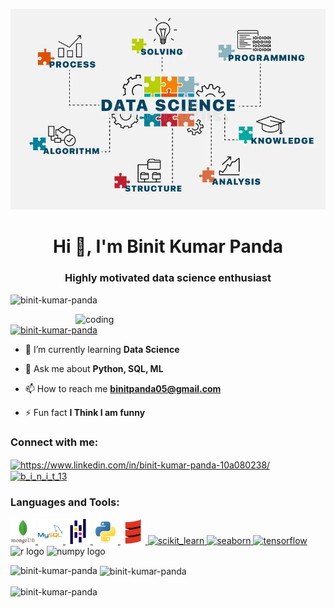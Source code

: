 ![logo](https://github.com/Binit-Kumar-Panda/Binit-Kumar-Panda/blob/main/data-science-uses-scientific-methods-processes-algorithms-systems-to-extract-knowledge-insights-various-concept-207016521.webp)
<h1 align="center">Hi 👋, I'm Binit Kumar Panda</h1>
<h3 align="center">Highly motivated data science enthusiast</h3>

<p align="left"> <img src="https://komarev.com/ghpvc/?username=binit-kumar-panda&label=Profile%20views&color=0e75b6&style=flat" alt="binit-kumar-panda" /> </p>
<img align="right" alt="coding" width="400", src="https://user-images.githubusercontent.com/55389276/140866485-8fb1c876-9a8f-4d6a-98dc-08c4981eaf70.gif">

<p align="left"> <a href="https://github.com/ryo-ma/github-profile-trophy"><img src="https://github-profile-trophy.vercel.app/?username=binit-kumar-panda" alt="binit-kumar-panda" /></a> </p>

- 🌱 I’m currently learning **Data Science**

- 💬 Ask me about **Python, SQL, ML**

- 📫 How to reach me **binitpanda05@gmail.com**

- ⚡ Fun fact **I Think I am funny**

<h3 align="left">Connect with me:</h3>
<p align="left">
<a href="https://linkedin.com/in/https://www.linkedin.com/in/binit-kumar-panda-10a080238/" target="blank"><img align="center" src="https://raw.githubusercontent.com/rahuldkjain/github-profile-readme-generator/master/src/images/icons/Social/linked-in-alt.svg" alt="https://www.linkedin.com/in/binit-kumar-panda-10a080238/" height="30" width="40" /></a>
<a href="https://instagram.com/b_i_n_i_t_13" target="blank"><img align="center" src="https://raw.githubusercontent.com/rahuldkjain/github-profile-readme-generator/master/src/images/icons/Social/instagram.svg" alt="b_i_n_i_t_13" height="30" width="40" /></a>
</p>

<h3 align="left">Languages and Tools:</h3>
<p align="left"> <a href="https://www.mongodb.com/" target="_blank" rel="noreferrer"> <img src="https://raw.githubusercontent.com/devicons/devicon/master/icons/mongodb/mongodb-original-wordmark.svg" alt="mongodb" width="40" height="40"/> </a> <a href="https://www.mysql.com/" target="_blank" rel="noreferrer"> <img src="https://raw.githubusercontent.com/devicons/devicon/master/icons/mysql/mysql-original-wordmark.svg" alt="mysql" width="40" height="40"/> </a> <a href="https://pandas.pydata.org/" target="_blank" rel="noreferrer"> <img src="https://raw.githubusercontent.com/devicons/devicon/2ae2a900d2f041da66e950e4d48052658d850630/icons/pandas/pandas-original.svg" alt="pandas" width="40" height="40"/> </a> <a href="https://www.python.org" target="_blank" rel="noreferrer"> <img src="https://raw.githubusercontent.com/devicons/devicon/master/icons/python/python-original.svg" alt="python" width="40" height="40"/> </a> <a href="https://www.scala-lang.org" target="_blank" rel="noreferrer"> <img src="https://raw.githubusercontent.com/devicons/devicon/master/icons/scala/scala-original.svg" alt="scala" width="40" height="40"/> </a> <a href="https://scikit-learn.org/" target="_blank" rel="noreferrer"> <img src="https://upload.wikimedia.org/wikipedia/commons/0/05/Scikit_learn_logo_small.svg" alt="scikit_learn" width="40" height="40"/> </a> <a href="https://seaborn.pydata.org/" target="_blank" rel="noreferrer"> <img src="https://seaborn.pydata.org/_images/logo-mark-lightbg.svg" alt="seaborn" width="40" height="40"/> </a> <a href="https://www.tensorflow.org" target="_blank" rel="noreferrer"> <img src="https://www.vectorlogo.zone/logos/tensorflow/tensorflow-icon.svg" alt="tensorflow" width="40" height="40"/> </a><img src="https://cdn.jsdelivr.net/gh/devicons/devicon/icons/r/r-original.svg" height="40" alt="r logo"/<img width="12" /> </a><img src="https://cdn.jsdelivr.net/gh/devicons/devicon/icons/numpy/numpy-original.svg" height="40" alt="numpy logo"/><img width="12" /></p>
  
<p><img align="left" src="https://github-readme-stats.vercel.app/api/top-langs?username=binit-kumar-panda&show_icons=true&locale=en&layout=compact" alt="binit-kumar-panda" /></p>

<p>&nbsp;<img align="center" src="https://github-readme-stats.vercel.app/api?username=binit-kumar-panda&show_icons=true&locale=en" alt="binit-kumar-panda" /></p>

<p><img align="center" src="https://github-readme-streak-stats.herokuapp.com/?user=binit-kumar-panda&" alt="binit-kumar-panda" /></p>
